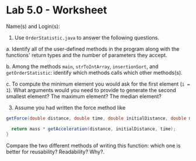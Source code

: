 # Lab 5.0 - Worksheet

Name(s) and Login(s):



1. Use `OrderStatistic.java` to answer the following questions.

a.	Identify all of the user-defined methods in the program along 
with the functions' return types and the number of parameters they 
accept.



b.	Among the methods `main`, `strToIntArray`, `insertionSort`, and 
`getOrderStatistic`: identify which methods calls which other methods(s).



c.	To compute the minimum element you would ask for the first element 
(`i = 1`).  What arguments would you need to provide to generate the second 
smallest element?  The maximum element?  The median element?



3.	Assume you had written the force method like 

```java
getForce(double distance, double time, double initialDistance, double mass) { 

  return mass * getAcceleration(distance, initialDistance, time);
}
```

Compare the two different methods of writing this function: which one
is better for reusability?  Readability?  Why?.




